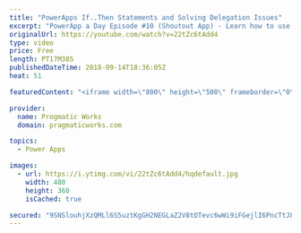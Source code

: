 ```yaml
---
title: "PowerApps If..Then Statements and Solving Delegation Issues"
excerpt: "PowerApp a Day Episode #10 (Shoutout App) - Learn how to use If..Then statements and deal with challenges with SharePoint delegation in PowerApps  Pragmatic Works Training : https://pragmaticworks.com/training/on-demand-training"
originalUrl: https://youtube.com/watch?v=22tZc6tAdd4
type: video
price: Free
length: PT17M38S
publishedDateTime: 2018-09-14T18:36:05Z
heat: 51

featuredContent: "<iframe width=\"800\" height=\"500\" frameborder=\"0\" src=\"https://www.youtube.com/embed/22tZc6tAdd4\" allow=\"accelerometer; autoplay; encrypted-media; gyroscope; picture-in-picture\" allowfullscreen></iframe>"

provider:
  name: Progmatic Works
  domain: pragmaticworks.com

topics:
  - Power Apps

images:
  - url: https://i.ytimg.com/vi/22tZc6tAdd4/hqdefault.jpg
    width: 480
    height: 360
    isCached: true

secured: "9SNSlouhjXzQMLl6S5uztKgGH2NEGLaZ2V8tOTevc6wWi9iFGejlI6PncTtJ8SOX8GIQitYRHPfE7XRA4pb9MfkG4e3QJrMVBm3oAX7McG2M2DSPBm/D8aguliBEOfROvH2CdnMaLz+MiGh4VXd9onWCUYW1rmxFkJo7JSHU0RQOs6NkOHct56DekoISwaYRtqsof1sTJ1dUJLI7U7PjFV+ibpFzs5qyB78VURyOT+CIRTVvcEhJ62Hu7++dHWreL85Oj/D9KSQxjhOVX3Dtj28Q4LURm3GkV+eQEPoMwnzJbrJvwl5LCHHQg0dnPk0m3aXnQJslh6smpstW+vBmiKh30nzyVuFPS8B3WlXktyNoF5/033V6qG4Qww8xilMaCMugUiDFU+lPUU8sIM9ySzf5pBc33J9FsX2zbpHruyY=;2j9oCJlUbJW+zTMWkrcr6Q=="
---
```


